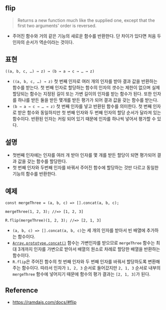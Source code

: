 ## flip
> Returns a new function much like the supplied one, except that the first two arguments' order is reversed.
- 주어진 함수와 거의 같은 기능의 새로운 함수를 반환한다. 단 차이가 있다면 처음 두 인자의 순서가 역순이라는 것이다.

## 표현
```
((a, b, c, …) → z) → (b → a → c → … → z)
```
- `((a, b, c, …) → z)` 첫 번째 인자로 여러 개의 인자를 받아 결과 값을 반환하는 함수를 받는다. 첫 번째 인자로 할당하는 함수의 인자의 갯수는 제한이 없으며 실제 할당되는 함수는 지정된 길이 또는 가변 길이의 인자를 받는 함수가 된다. 또한 인자를 하나를 받든 둘을 받든 몇개를 받든 평가가 되어 결과 값을 갖는 함수를 받는다.
- `(b → a → c → … → z)` 첫 번째 인자를 넣고 반환된 함수를 의미한다. 첫 번째 인자로 받은 함수와 동일하지만 첫 번째 인자와 두 번째 인자의 할당 순서가 달라져 있는 함수이다. 반환된 인자는 커링 되어 있기 때문에 인자를 하나씩 넣어서 평가할 수 있다.

## 설명
- 첫번째 인자에는 인자를 여러 개 받아 인자를 몇 개를 받든 할당이 되면 평가되어 결과 값을 갖는 함수를 할당한다.
- 첫 번째 인자와 두번째 인자를 바꿔서 주어진 함수에 할당하는 것만 다르고 동일한 기능의 함수를 반환한다.

## 예제
```
const mergeThree = (a, b, c) => [].concat(a, b, c);

mergeThree(1, 2, 3); //=> [1, 2, 3]

R.flip(mergeThree)(1, 2, 3); //=> [2, 1, 3]
```
- `(a, b, c) => [].concat(a, b, c)`는 세 개의 인자를 받아서 빈 배열에 추가하는 함수이다.
- [`Array.prototype.concat()`](https://developer.mozilla.org/en-US/docs/Web/JavaScript/Reference/Global_Objects/Array/concat) 함수는 가변인자를 받으므로 `mergeThree` 함수는 최대 3개까지 인자를 가변으로 받아서 배열의 원소로 차례로 할당한 배열을 반환하는 함수이다.
- `R.flip`은 주어진 함수의 첫 번째 인자와 두 번째 인자를 바꿔서 할당하도록 변환해 주는 함수이다. 따라서 인자가 `1, 2, 3` 순서로 들어갔지만 `2, 1, 3` 순서로 내부의 `mergeThree` 함수에 넣어지기 때문에 함수의 평가 결과는 `[2, 1, 3]`가 된다.

## Reference
- https://ramdajs.com/docs/#flip
